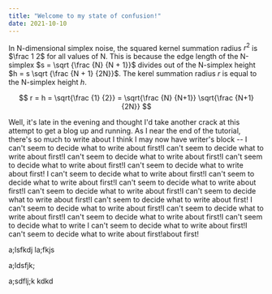 ```yaml
---
title: "Welcome to my state of confusion!"
date: 2021-10-10
---
```



In N-dimensional simplex noise, the squared kernel summation radius $r^2$ is $\frac 1 2$
for all values of N. This is because the edge length of the N-simplex $s = \sqrt {\frac {N} {N + 1}}$
divides out of the N-simplex height $h = s \sqrt {\frac {N + 1} {2N}}$.
The kerel summation radius $r$ is equal to the N-simplex height $h$.

$$ r = h = \sqrt{\frac {1} {2}} = \sqrt{\frac {N} {N+1}} \sqrt{\frac {N+1} {2N}} $$

Well, it's late in the evening and thought I'd take another crack at this attempt to get a blog up and running.  As I near the end of the tutorial,
there's so much to write about I think I may now have writer's block -- I can't seem to decide what to write about first!I can't seem to decide what to
write about first!I can't seem to decide what to write about first!I can't seem to decide what to write about first!I can't seem to decide what to write about first!
I can't seem to decide what to write about first!I can't seem to decide what to write about first!I can't seem to decide what to write about first!I can't 
seem to decide what to write about first!I can't seem to decide what to write about first!I can't seem to decide what to write about first!
I can't seem to decide what to write about first!I can't seem to decide what to write about first!I can't seem to decide what to write about first!I can't seem to decide what to write 
I can't seem to decide what to write about first!I can't seem to decide what to write about first!about first!

a;lsfkdj
la;fkjs

a;ldsfjk;

a;sdflj;k
kdkd
